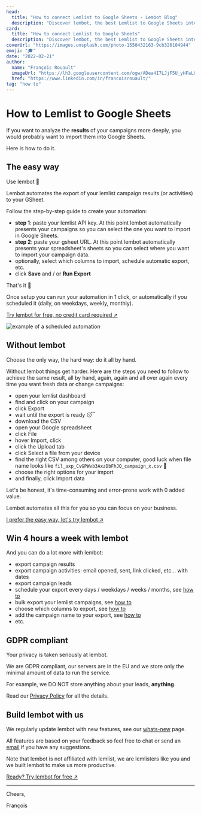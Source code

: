 ```yaml
---
head:
  title: "How to connect Lemlist to Google Sheets - Lembot Blog"
  description: "Discover lembot, the best Lemlist to Google Sheets integration. A no code tool made by lemlisters for lemlisters."
card:
  title: "How to connect Lemlist to Google Sheets"
  description: "Discover lembot, the best Lemlist to Google Sheets integration. A no code tool made by lemlisters for lemlisters."
coverUrl: "https://images.unsplash.com/photo-1550432163-9cb326104944"
emoji: "🎓"
date: "2022-02-21"
author:
  name: "François Rouault"
  imageUrl: "https://lh3.googleusercontent.com/ogw/ADea4I7LJjF5U_yHFaLQIoNCysLkiEHPLHnWKxj0i1SadVY=s32-c-mo"
  href: "https://www.linkedin.com/in/francoisrouault/"
tag: "how to"
---
```


# How to Lemlist to Google Sheets

If you want to analyze the **results** of your campaigns more deeply, you would probably want to import them into Google Sheets.

Here is how to do it.

## The easy way

Use lembot 💪

Lembot automates the export of your lemlist campaign results (or activities) to your GSheet.

Follow the step-by-step guide to create your automation:

- **step 1**: paste your lemlist API key. At this point lembot automatically presents your campaigns so you can select the one you want to import in Google Sheets.
- **step 2**: paste your gsheet URL. At this point lembot automatically presents your spreadsheet's sheets so you can select where you want to import your campaign data.
- optionally, select which columns to import, schedule automatic export, etc.
- click **Save** and / or **Run Export**

That's it 🤩

Once setup you can run your automation in 1 click, or automatically if you scheduled it (daily, on weekdays, weekly, monthly).

[Try lembot for free, no credit card required ↗️](https://lembot.com/signup)

![example of a scheduled automation](https://user-images.githubusercontent.com/2499356/160924795-b1514837-7d27-431a-b2b4-360806853a18.jpg)

## Without lembot

Choose the only way, the hard way: do it all by hand.

Without lembot things get harder. Here are the steps you need to follow to achieve the same result, all by hand, again, again and all over again every time you want fresh data or change campaigns:

- open your lemlist dashboard
- find and click on your campaign
- click Export
- wait until the export is ready 😴
- download the CSV
- open your Google spreadsheet
- click File
- hover Import, click
- click the Upload tab
- click Select a file from your device
- find the right CSV among others on your computer, good luck when file name looks like `fil_axp_CvGPWvb3AxzDbFhJQ_campaign_x.csv` 🤯
- choose the right options for your import
- and finally, click Import data

Let's be honest, it's time-consuming and error-prone work with 0 added value.

Lembot automates all this for you so you can focus on your business.

[I prefer the easy way, let's try lembot ↗️](https://lembot.com/signup)

## Win 4 hours a week with lembot

And you can do a lot more with lembot:

- export campaign results
- export campaign activities: email opened, sent, link clicked, etc... with dates
- export campaign leads
- schedule your export every days / weekdays / weeks / months, see [how to](https://lembot.com/blog/schedule-exports)
- bulk export your lemlist campaigns, see [how to](https://lembot.com/blog/bulk-export-your-lemlist-campaigns)
- choose which columns to export, see [how to](https://lembot.com/blog/keep-your-lemlist-export-minimalist-and-consistent)
- add the campaign name to your export, see [how to](https://lembot.com/blog/add-the-campaign-name-in-your-export)
- etc.

## GDPR compliant

Your privacy is taken seriously at lembot. 

We are GDPR compliant, our servers are in the EU and we store only the minimal amount of data to run the service.

For example, we DO NOT store anything about your leads, **anything**.

Read our [Privacy Policy](https://lembot.com/privacy) for all the details.

## Build lembot with us

We regularly update lembot with new features, see our [whats-new](https://lembot.com/whats-new) page.

All features are based on your feedback so feel free to chat or send an [email](mailto:francois@lembot.com) if you have any suggestions.

Note that lembot is not affiliated with lemlist, we are lemlisters like you and we built lembot to make us more productive.

[Ready? Try lembot for free ↗️](https://lembot.com/signup)

---

Cheers,

François

